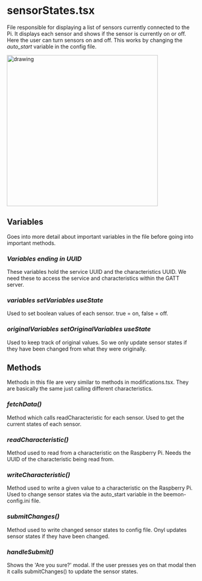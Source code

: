 # **sensorStates.tsx**
File responsible for displaying a list of sensors currently connected to the Pi. It displays each sensor and shows if the sensor is currently on or off. Here the user can turn sensors on and off. This works by changing the *auto_start* variable in the config file.

<img src="../../../images/bt_sensorstate_tab.jpg" alt="drawing" width="400"/>

## Variables
Goes into more detail about important variables in the file before going into important methods.

### *Variables ending in UUID*
These variables hold the service UUID and the characteristics UUID. We need these to access the service and characteristics within the GATT server.

### *variables setVariables useState*
Used to set boolean values of each sensor. true = on, false = off.

### *originalVariables setOriginalVariables useState*
Used to keep track of original values. So we only update sensor states if they have been changed from what they were originally.


## Methods
Methods in this file are very similar to methods in modifications.tsx. They are basically the same just calling different characteristics.

### *fetchData()*
Method which calls readCharacteristic for each sensor. Used to get the current states of each sensor.

### *readCharacteristic()*
Method used to read from a characteristic on the Raspberry Pi. Needs the UUID of the characteristic being read from.

### *writeCharacteristic()*
Method used to write a given value to a characteristic on the Raspberry Pi. Used to change sensor states via the auto_start variable in the beemon-config.ini file.

### *submitChanges()*
Method used to write changed sensor states to config file. Onyl updates sensor states if they have been changed.

### *handleSubmit()*
Shows the 'Are you sure?' modal. If the user presses yes on that modal then it calls submitChanges() to update the sensor states.
